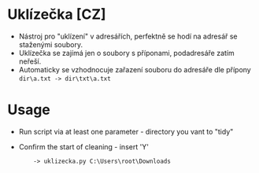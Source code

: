 # Uklízečka [CZ]
* Nástroj pro "uklízení" v adresářích, perfektně se hodí na adresář se staženými soubory. 
* Uklízečka se zajímá jen o soubory s příponami, podadresáře zatím neřeší. 
* Automaticky se vzhodnocuje zařazení souboru do adresáře dle přípony 
``dir\a.txt -> dir\txt\a.txt``


# Usage
* Run script via at least one parameter - directory you vant to "tidy"
* Confirm the start of cleaning - insert 'Y'

          -> uklizecka.py C:\Users\root\Downloads
